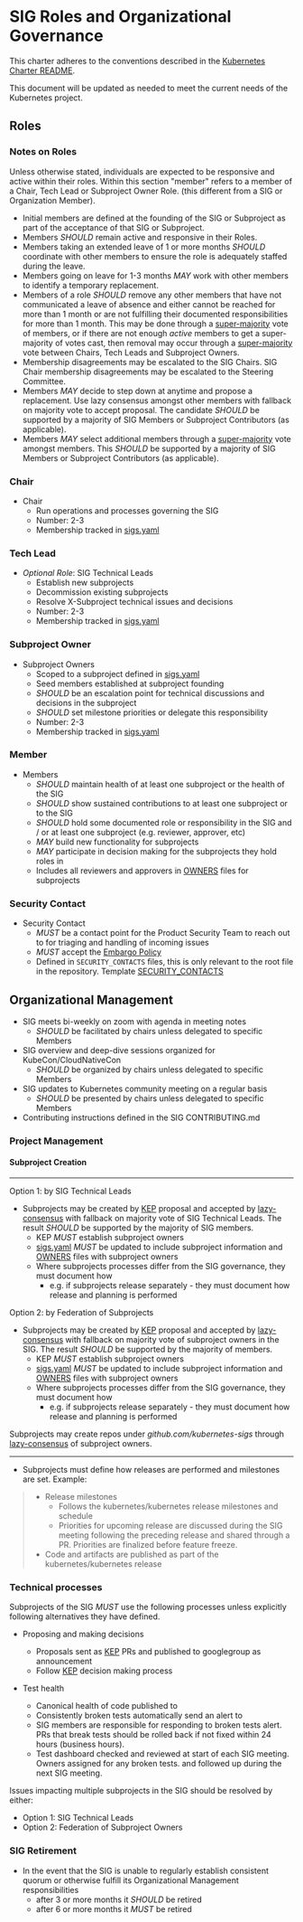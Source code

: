 # SIG Roles and Organizational Governance

This charter adheres to the conventions described in the [Kubernetes Charter README].

This document will be updated as needed to meet the current needs of the Kubernetes project.

## Roles

### Notes on Roles

Unless otherwise stated, individuals are expected to be responsive and active within
their roles. Within this section "member" refers to a member of a Chair, Tech Lead or
Subproject Owner Role. (this different from a SIG or Organization Member).

- Initial members are defined at the founding of the SIG or Subproject as part of the acceptance
  of that SIG or Subproject.
- Members _SHOULD_ remain active and responsive in their Roles.
- Members taking an extended leave of 1 or more months _SHOULD_
  coordinate with other members to ensure the
  role is adequately staffed during the leave.
- Members going on leave for 1-3 months _MAY_ work with other
  members to identify a temporary replacement.
- Members of a role _SHOULD_ remove any other members that have not communicated a
  leave of absence and either cannot be reached for more than 1 month or are not
  fulfilling their documented responsibilities for more than 1 month.
  This may be done through a [super-majority] vote of members, or if there are not
  enough _active_ members to get a super-majority of votes cast, then removal may occur
  through a [super-majority] vote between Chairs, Tech Leads and Subproject Owners.
- Membership disagreements may be escalated to the SIG Chairs. SIG Chair membership
  disagreements may be escalated to the Steering Committee.
- Members _MAY_ decide to step down at anytime and propose a replacement. Use lazy consensus amongst
  other members with fallback on majority vote to accept proposal. The candidate _SHOULD_ be supported by a
  majority of SIG Members or Subproject Contributors (as applicable).
- Members _MAY_ select additional members through a [super-majority] vote amongst members. This
  _SHOULD_ be supported by a majority of SIG Members or Subproject Contributors (as applicable).

### Chair

- Chair
  - Run operations and processes governing the SIG
  - Number: 2-3
  - Membership tracked in [sigs.yaml]

### Tech Lead

- _Optional Role_: SIG Technical Leads
  - Establish new subprojects
  - Decommission existing subprojects
  - Resolve X-Subproject technical issues and decisions
  - Number: 2-3
  - Membership tracked in [sigs.yaml]

### Subproject Owner

- Subproject Owners
  - Scoped to a subproject defined in [sigs.yaml]
  - Seed members established at subproject founding
  - _SHOULD_ be an escalation point for technical discussions and decisions in the subproject
  - _SHOULD_ set milestone priorities or delegate this responsibility
  - Number: 2-3
  - Membership tracked in [sigs.yaml]

### Member

- Members
  - _SHOULD_ maintain health of at least one subproject or the health of the SIG
  - _SHOULD_ show sustained contributions to at least one subproject or to the SIG
  - _SHOULD_ hold some documented role or responsibility in the SIG and / or at least one subproject
    (e.g. reviewer, approver, etc)
  - _MAY_ build new functionality for subprojects
  - _MAY_ participate in decision making for the subprojects they hold roles in
  - Includes all reviewers and approvers in [OWNERS] files for subprojects

### Security Contact

- Security Contact
  - _MUST_ be a contact point for the Product Security Team to reach out to for
    triaging and handling of incoming issues
  - _MUST_ accept the [Embargo Policy]
  - Defined in `SECURITY_CONTACTS` files, this is only relevant to the root file in
    the repository. Template [SECURITY_CONTACTS]

## Organizational Management

- SIG meets bi-weekly on zoom with agenda in meeting notes
  - _SHOULD_ be facilitated by chairs unless delegated to specific Members
- SIG overview and deep-dive sessions organized for KubeCon/CloudNativeCon
  - _SHOULD_ be organized by chairs unless delegated to specific Members
- SIG updates to Kubernetes community meeting on a regular basis
  - _SHOULD_ be presented by chairs unless delegated to specific Members
- Contributing instructions defined in the SIG CONTRIBUTING.md

### Project Management

#### Subproject Creation

---

Option 1: by SIG Technical Leads

- Subprojects may be created by [KEP] proposal and accepted by [lazy-consensus] with fallback on majority vote of
  SIG Technical Leads. The result _SHOULD_ be supported by the majority of SIG members.
  - KEP _MUST_ establish subproject owners
  - [sigs.yaml] _MUST_ be updated to include subproject information and [OWNERS] files with subproject owners
  - Where subprojects processes differ from the SIG governance, they must document how
    - e.g. if subprojects release separately - they must document how release and planning is performed

Option 2: by Federation of Subprojects

- Subprojects may be created by [KEP] proposal and accepted by [lazy-consensus] with fallback on majority vote of
  subproject owners in the SIG. The result _SHOULD_ be supported by the majority of members.
  - KEP _MUST_ establish subproject owners
  - [sigs.yaml] _MUST_ be updated to include subproject information and [OWNERS] files with subproject owners
  - Where subprojects processes differ from the SIG governance, they must document how
    - e.g. if subprojects release separately - they must document how release and planning is performed

Subprojects may create repos under _github.com/kubernetes-sigs_ through [lazy-consensus] of subproject owners.

---

- Subprojects must define how releases are performed and milestones are set. Example:

> - Release milestones
>   - Follows the kubernetes/kubernetes release milestones and schedule
>   - Priorities for upcoming release are discussed during the SIG meeting following the preceding release and
>     shared through a PR. Priorities are finalized before feature freeze.
> - Code and artifacts are published as part of the kubernetes/kubernetes release

### Technical processes

Subprojects of the SIG _MUST_ use the following processes unless explicitly following alternatives
they have defined.

- Proposing and making decisions

  - Proposals sent as [KEP] PRs and published to googlegroup as announcement
  - Follow [KEP] decision making process

- Test health
  - Canonical health of code published to <link to dashboard>
  - Consistently broken tests automatically send an alert to <link to google group>
  - SIG members are responsible for responding to broken tests alert. PRs that break tests should be rolled back
    if not fixed within 24 hours (business hours).
  - Test dashboard checked and reviewed at start of each SIG meeting. Owners assigned for any broken tests.
    and followed up during the next SIG meeting.

Issues impacting multiple subprojects in the SIG should be resolved by either:

- Option 1: SIG Technical Leads
- Option 2: Federation of Subproject Owners

### SIG Retirement

- In the event that the SIG is unable to regularly establish consistent quorum
  or otherwise fulfill its Organizational Management responsibilities
  - after 3 or more months it _SHOULD_ be retired
  - after 6 or more months it _MUST_ be retired

[lazy-consensus]: http://communitymgt.wikia.com/wiki/Lazy_consensus
[super-majority]: https://en.wikipedia.org/wiki/Supermajority#Two-thirds_vote
[kep]: https://github.com/kubernetes/community/blob/master/keps/0000-kep-template.md
[sigs.yaml]: https://github.com/kubernetes/community/blob/master/sigs.yaml#L1454
[owners]: contributors/devel/owners.md
[kubernetes charter readme]: https://github.com/kubernetes/community/blob/master/committee-steering/governance/README.md
[embargo policy]: https://github.com/kubernetes/sig-release/blob/master/security-release-process-documentation/security-release-process.md#embargo-policy
[security_contacts]: https://github.com/kubernetes/kubernetes-template-project/blob/master/SECURITY_CONTACTS
